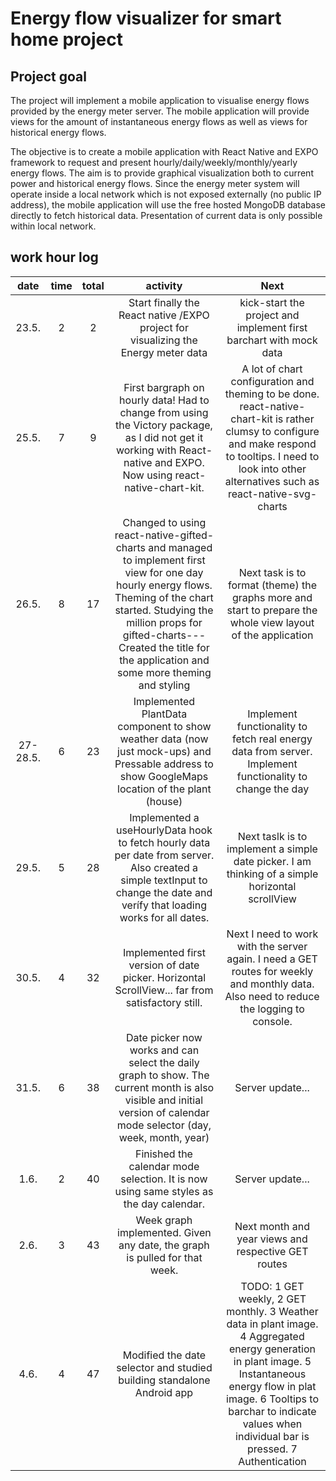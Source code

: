 # Energy flow visualizer for smart home project
## Project goal
The project will implement a mobile application to visualise energy flows provided by the energy meter server. The mobile application will provide views for the amount of instantaneous energy flows as well as views for historical energy flows.

The objective is to create a mobile application with React Native and EXPO framework to request and present hourly/daily/weekly/monthly/yearly energy flows. The aim is to provide graphical visualization both to current power and historical energy flows. Since the energy meter system will operate inside a local network which is not exposed externally (no public IP address), the mobile application will use the free hosted MongoDB database directly to fetch historical data. Presentation of current data is only possible within local network.


## work hour log
|date|time|total|activity|Next|
|:----:|:----:|:----:|:----:|:----:|
|23.5.|2|2|Start finally the React native /EXPO project for visualizing the Energy meter data|kick-start the project and implement first barchart with mock data|
|25.5.|7|9|First bargraph on hourly data! Had to change from using the Victory package, as I did not get it working with React-native and EXPO. Now using react-native-chart-kit.|A lot of chart configuration and theming to be done. react-native-chart-kit is rather clumsy to configure and make respond to tooltips. I need to look into other alternatives such as react-native-svg-charts |
|26.5.|8|17|Changed to using react-native-gifted-charts and managed to implement first view for one day hourly energy flows. Theming of the chart started. Studying the million props for gifted-charts--- Created the title for the application and some more theming and styling|Next task is to format (theme) the graphs more and start to prepare the whole view layout of the application|
27-28.5.|6|23|Implemented PlantData component to show weather data (now just mock-ups) and Pressable address to show GoogleMaps location of the plant (house)|Implement functionality to fetch real energy data from server. Implement functionality to change the day|
|29.5.|5|28|Implemented a useHourlyData hook to fetch hourly data per date from server. Also created a simple textInput to change the date and verífy that loading works for all dates.|Next taslk is to implement a simple date picker. I am thinking of a simple horizontal scrollView|
|30.5.|4|32|Implemented first version of date picker. Horizontal ScrollView... far from satisfactory still.|Next I need to work with the server again. I need a GET routes for weekly and monthly data. Also need to reduce the logging to console.|
|31.5.|6|38|Date picker now works and can select the daily graph to show. The current month is also visible and initial version of calendar mode selector (day, week, month, year)|Server update...|
|1.6.|2|40|Finished the calendar mode selection. It is now using same styles as the day calendar.|Server update...|
|2.6.|3|43|Week graph implemented. Given any date, the graph is pulled for that week.|Next month and year views and respective GET routes|
|4.6.|4|47|Modified the date selector and studied building standalone Android app|TODO: 1 GET weekly, 2 GET monthly. 3 Weather data in plant image. 4 Aggregated energy generation in plant image. 5 Instantaneous energy flow in plat image. 6 Tooltips to barchar to indicate values when individual bar is pressed. 7 Authentication|
